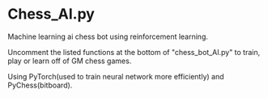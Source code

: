 # Chess_AI.py
Machine learning ai chess bot using reinforcement learning.

Uncomment the listed functions at the bottom of "chess_bot_AI.py" to train, play or learn off of GM chess games.

Using PyTorch(used to train neural network more efficiently) and PyChess(bitboard).
